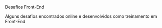  Desafios Front-End

Alguns desafios encontrados online e desenvolvidos como treinamento em Front-End
